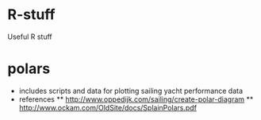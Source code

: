 # R-stuff
Useful R stuff

# polars
* includes scripts and data for plotting sailing yacht performance data
* references
** http://www.oppedijk.com/sailing/create-polar-diagram
** http://www.ockam.com/OldSite/docs/SplainPolars.pdf

